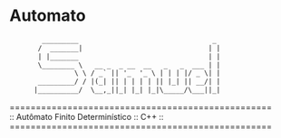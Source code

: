 # Automato <br>

```html
	    _________                                 _ 
	   /  _______|                               | |
	   | |_______                                | |
	   \________ \   __ _  _ __  __   _   _  ___ | |
	            \ \ / _` || '_  '_ \ | | | |/ _ \| |
	   _________/ / |(_| || | | | | || |_| || __/| |
	  |__________/  \__,_||_| |_| |_|\_____/\___||_|
```

<p>
==================================================<br>
::   Autômato Finito Determinístico    ::  C++  ::<br>
==================================================<br>
 </p>
